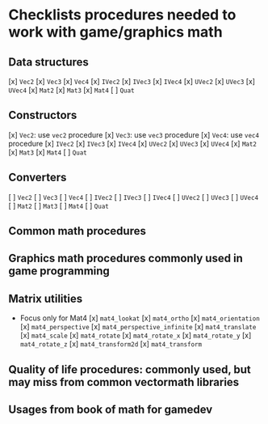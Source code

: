 # Checklists procedures needed to work with game/graphics math

## Data structures
[x] `Vec2`
[x] `Vec3`
[x] `Vec4`
[x] `IVec2`
[x] `IVec3`
[x] `IVec4`
[x] `UVec2`
[x] `UVec3`
[x] `UVec4`
[x] `Mat2`
[x] `Mat3`
[x] `Mat4`
[ ] `Quat`

## Constructors
[x] `Vec2`: use `vec2` procedure
[x] `Vec3`: use `vec3` procedure
[x] `Vec4`: use `vec4` procedure
[x] `IVec2`
[x] `IVec3`
[x] `IVec4`
[x] `UVec2`
[x] `UVec3`
[x] `UVec4`
[x] `Mat2`
[x] `Mat3`
[x] `Mat4`
[ ] `Quat`

## Converters
[ ] `Vec2`
[ ] `Vec3`
[ ] `Vec4`
[ ] `IVec2`
[ ] `IVec3`
[ ] `IVec4`
[ ] `UVec2`
[ ] `UVec3`
[ ] `UVec4`
[ ] `Mat2`
[ ] `Mat3`
[ ] `Mat4`
[ ] `Quat`

## Common math procedures

## Graphics math procedures commonly used in game programming

## Matrix utilities
- Focus only for Mat4
[x] `mat4_lookat`
[x] `mat4_ortho`
[x] `mat4_orientation`
[x] `mat4_perspective`
[x] `mat4_perspective_infinite`
[x] `mat4_translate`
[x] `mat4_scale`
[x] `mat4_rotate`
[x] `mat4_rotate_x`
[x] `mat4_rotate_y`
[x] `mat4_rotate_z`
[x] `mat4_transform2d`
[x] `mat4_transform`

## Quality of life procedures: commonly used, but may miss from common vectormath libraries

## Usages from book of math for gamedev